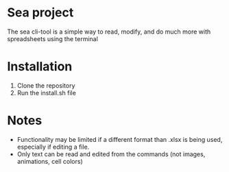 # Sea project

The sea cli-tool is a simple way to read, modify, and do much more with spreadsheets using the terminal

# Installation

1. Clone the repository
2. Run the install.sh file

# Notes

- Functionality may be limited if a different format than .xlsx is being used, especially if editing a file.
- Only text can be read and edited from the commands (not images, animations, cell colors)